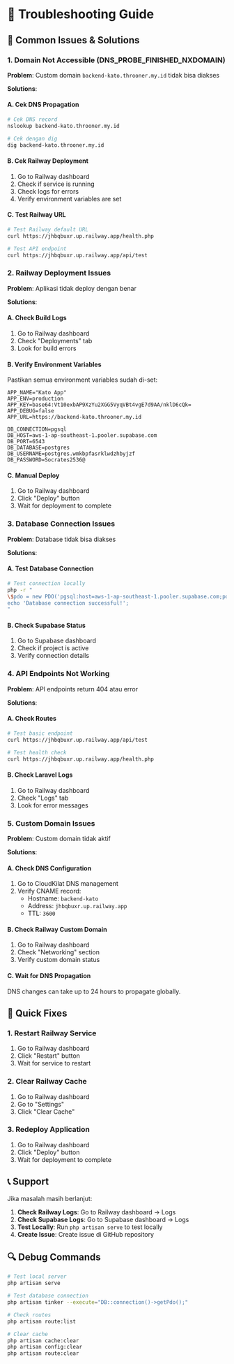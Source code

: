 # 🔧 Troubleshooting Guide

## 🚨 Common Issues & Solutions

### 1. Domain Not Accessible (DNS_PROBE_FINISHED_NXDOMAIN)

**Problem**: Custom domain `backend-kato.throoner.my.id` tidak bisa diakses

**Solutions**:

#### A. Cek DNS Propagation
```bash
# Cek DNS record
nslookup backend-kato.throoner.my.id

# Cek dengan dig
dig backend-kato.throoner.my.id
```

#### B. Cek Railway Deployment
1. Go to Railway dashboard
2. Check if service is running
3. Check logs for errors
4. Verify environment variables are set

#### C. Test Railway URL
```bash
# Test Railway default URL
curl https://jhbqbuxr.up.railway.app/health.php

# Test API endpoint
curl https://jhbqbuxr.up.railway.app/api/test
```

### 2. Railway Deployment Issues

**Problem**: Aplikasi tidak deploy dengan benar

**Solutions**:

#### A. Check Build Logs
1. Go to Railway dashboard
2. Check "Deployments" tab
3. Look for build errors

#### B. Verify Environment Variables
Pastikan semua environment variables sudah di-set:
```env
APP_NAME="Kato App"
APP_ENV=production
APP_KEY=base64:Vt10exbAP9XzYu2XGG5VyqVBt4vgE7d9AA/nklD6cQk=
APP_DEBUG=false
APP_URL=https://backend-kato.throoner.my.id

DB_CONNECTION=pgsql
DB_HOST=aws-1-ap-southeast-1.pooler.supabase.com
DB_PORT=6543
DB_DATABASE=postgres
DB_USERNAME=postgres.wmkbpfasrklwdzhbyjzf
DB_PASSWORD=Socrates2536@
```

#### C. Manual Deploy
1. Go to Railway dashboard
2. Click "Deploy" button
3. Wait for deployment to complete

### 3. Database Connection Issues

**Problem**: Database tidak bisa diakses

**Solutions**:

#### A. Test Database Connection
```bash
# Test connection locally
php -r "
\$pdo = new PDO('pgsql:host=aws-1-ap-southeast-1.pooler.supabase.com;port=6543;dbname=postgres', 'postgres.wmkbpfasrklwdzhbyjzf', 'Socrates2536@');
echo 'Database connection successful!';
"
```

#### B. Check Supabase Status
1. Go to Supabase dashboard
2. Check if project is active
3. Verify connection details

### 4. API Endpoints Not Working

**Problem**: API endpoints return 404 atau error

**Solutions**:

#### A. Check Routes
```bash
# Test basic endpoint
curl https://jhbqbuxr.up.railway.app/api/test

# Test health check
curl https://jhbqbuxr.up.railway.app/health.php
```

#### B. Check Laravel Logs
1. Go to Railway dashboard
2. Check "Logs" tab
3. Look for error messages

### 5. Custom Domain Issues

**Problem**: Custom domain tidak aktif

**Solutions**:

#### A. Check DNS Configuration
1. Go to CloudKilat DNS management
2. Verify CNAME record:
   - Hostname: `backend-kato`
   - Address: `jhbqbuxr.up.railway.app`
   - TTL: `3600`

#### B. Check Railway Custom Domain
1. Go to Railway dashboard
2. Check "Networking" section
3. Verify custom domain status

#### C. Wait for DNS Propagation
DNS changes can take up to 24 hours to propagate globally.

## 🚀 Quick Fixes

### 1. Restart Railway Service
1. Go to Railway dashboard
2. Click "Restart" button
3. Wait for service to restart

### 2. Clear Railway Cache
1. Go to Railway dashboard
2. Go to "Settings"
3. Click "Clear Cache"

### 3. Redeploy Application
1. Go to Railway dashboard
2. Click "Deploy" button
3. Wait for deployment to complete

## 📞 Support

Jika masalah masih berlanjut:

1. **Check Railway Logs**: Go to Railway dashboard → Logs
2. **Check Supabase Logs**: Go to Supabase dashboard → Logs
3. **Test Locally**: Run `php artisan serve` to test locally
4. **Create Issue**: Create issue di GitHub repository

## 🔍 Debug Commands

```bash
# Test local server
php artisan serve

# Test database connection
php artisan tinker --execute="DB::connection()->getPdo();"

# Check routes
php artisan route:list

# Clear cache
php artisan cache:clear
php artisan config:clear
php artisan route:clear
```
